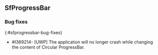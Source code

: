 ## SfProgressBar

### Bug fixes
{:#sfprogressbar-bug-fixes}

* \#I369214- [UWP] The application will no longer crash while changing the content of Circular ProgressBar.
